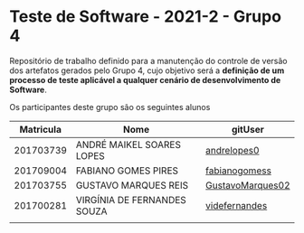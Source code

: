 # Teste de Software - 2021-2  - Grupo 4

Repositório de trabalho definido para a manutenção do controle de versão dos artefatos gerados pelo Grupo 4, cujo objetivo será a **definição de um processo de teste aplicável a qualquer cenário de desenvolvimento de
Software**.

Os participantes deste grupo são os seguintes alunos

|Matricula|Nome|gitUser|
|--|--|--|
|201703739|ANDRÉ MAIKEL SOARES LOPES|[andrelopes0](https://github.com/andrelopes0)|
|201709004|FABIANO GOMES PIRES|[fabianogomess](https://github.com/fabianogomess)|
|201703755|GUSTAVO MARQUES REIS|[GustavoMarques02](https://github.com/GustavoMarques02)|
|201700281|VIRGÍNIA DE FERNANDES SOUZA|[videfernandes](https://github.com/videfernandes)|
|||[](https://github.com/)|
